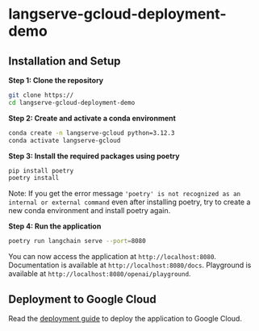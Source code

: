 # langserve-gcloud-deployment-demo

## Installation and Setup


**Step 1: Clone the repository**

```bash
git clone https://
cd langserve-gcloud-deployment-demo
```

**Step 2: Create and activate a conda environment**

```bash
conda create -n langserve-gcloud python=3.12.3
conda activate langserve-gcloud
```

**Step 3: Install the required packages using poetry**

```bash
pip install poetry
poetry install
```

Note: If you get the error message `'poetry' is not recognized as an internal or external command` even after installing poetry, try to create a new conda environment and install poetry again.

**Step 4: Run the application**

```bash
poetry run langchain serve --port=8080
```

You can now access the application at `http://localhost:8080`. 
Documentation is available at `http://localhost:8080/docs`.
Playground is available at `http://localhost:8080/openai/playground`.


## Deployment to Google Cloud

Read the [deployment guide](https://example.com) to deploy the application to Google Cloud.
